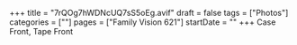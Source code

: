 +++
title = "7rQOg7hWDNcUQ7sS5oEg.avif"
draft = false
tags = ["Photos"]
categories = [""]
pages = ["Family Vision 621"]
startDate = ""
+++
Case Front, Tape Front
